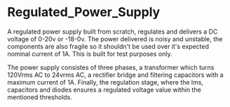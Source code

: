 # Regulated_Power_Supply
A regulated power supply built from scratch, regulates and delivers a DC voltage of 0-20v or -18-0v.
The power delivered is noisy and unstable, the components are also fragile so it shouldn't be used over it's expected nominal current of 1A. This is built for test purposes only. 

The power supply consistes of three phases, a transformer which turns 120Vrms AC to 24vrms AC, a rectifier bridge and filtering capacitors with a maximum current of 1A. Finally, the regulation stage, where the lms, capacitors and diodes ensures a regulated voltage value within the mentioned thresholds. 
